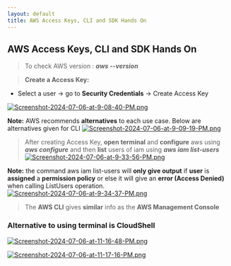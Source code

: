 ```yaml
---
layout: default
title: AWS Access Keys, CLI and SDK Hands On
---
```


## AWS Access Keys, CLI and SDK Hands On

> To check AWS version : **_aws --version_**

> **Create a Access Key:** 
- Select a user  -> go to **Security Credentials** -> Create Access Key

[![Screenshot-2024-07-06-at-9-08-40-PM.png](https://i.postimg.cc/B6Ydf7Sb/Screenshot-2024-07-06-at-9-08-40-PM.png)](https://postimg.cc/wyNWhVsY)

**Note:** AWS recommends **alternatives** to each use case. Below are alternatives given for CLI
[![Screenshot-2024-07-06-at-9-09-19-PM.png](https://i.postimg.cc/3x35pvcK/Screenshot-2024-07-06-at-9-09-19-PM.png)](https://postimg.cc/ZCsMzCmg)

> After creating Access Key, **open terminal** and **configure** aws using **_aws configure_** and then **list** users of iam using **_aws iam list-users_**
[![Screenshot-2024-07-06-at-9-33-56-PM.png](https://i.postimg.cc/Xvn0dDQ1/Screenshot-2024-07-06-at-9-33-56-PM.png)](https://postimg.cc/ZWsghjk6)

**Note:** the command aws iam list-users will **only give output** if **user** is **assigned** a **permission policy** or else it will give an **error (Access Denied)** when calling ListUsers operation.
[![Screenshot-2024-07-06-at-9-34-37-PM.png](https://i.postimg.cc/XJG3YB2n/Screenshot-2024-07-06-at-9-34-37-PM.png)](https://postimg.cc/bDh46rc5)

> The **AWS CLI** gives **similar** info as the **AWS Management Console** 

### Alternative to using terminal is CloudShell

[![Screenshot-2024-07-06-at-11-16-48-PM.png](https://i.postimg.cc/43tgjL5s/Screenshot-2024-07-06-at-11-16-48-PM.png)](https://postimg.cc/Y4pZWxZs)

[![Screenshot-2024-07-06-at-11-17-16-PM.png](https://i.postimg.cc/kGMP6ndg/Screenshot-2024-07-06-at-11-17-16-PM.png)](https://postimg.cc/HcNhF1xq)